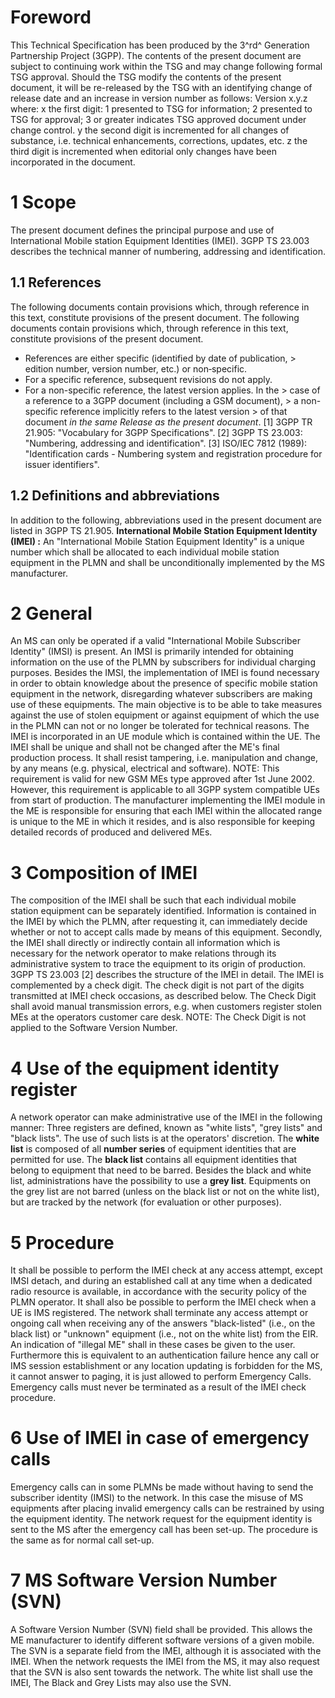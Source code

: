 # Foreword
This Technical Specification has been produced by the 3^rd^ Generation
Partnership Project (3GPP).
The contents of the present document are subject to continuing work within the
TSG and may change following formal TSG approval. Should the TSG modify the
contents of the present document, it will be re-released by the TSG with an
identifying change of release date and an increase in version number as
follows:
Version x.y.z
where:
x the first digit:
1 presented to TSG for information;
2 presented to TSG for approval;
3 or greater indicates TSG approved document under change control.
y the second digit is incremented for all changes of substance, i.e. technical
enhancements, corrections, updates, etc.
z the third digit is incremented when editorial only changes have been
incorporated in the document.
# 1 Scope
The present document defines the principal purpose and use of International
Mobile station Equipment Identities (IMEI).
3GPP TS 23.003 describes the technical manner of numbering, addressing and
identification.
## 1.1 References
The following documents contain provisions which, through reference in this
text, constitute provisions of the present document.
The following documents contain provisions which, through reference in this
text, constitute provisions of the present document.
  * References are either specific (identified by date of publication, > edition number, version number, etc.) or non‑specific.
  * For a specific reference, subsequent revisions do not apply.
  * For a non-specific reference, the latest version applies. In the > case of a reference to a 3GPP document (including a GSM document), > a non-specific reference implicitly refers to the latest version > of that document _in the same Release as the present document_.
[1] 3GPP TR 21.905: \"Vocabulary for 3GPP Specifications\".
[2] 3GPP TS 23.003: \"Numbering, addressing and identification\".
[3] ISO/IEC 7812 (1989): \"Identification cards - Numbering system and
registration procedure for issuer identifiers\".
## 1.2 Definitions and abbreviations
In addition to the following, abbreviations used in the present document are
listed in 3GPP TS 21.905.
**International Mobile Station Equipment Identity (IMEI) :** An
\"International Mobile Station Equipment Identity\" is a unique number which
shall be allocated to each individual mobile station equipment in the PLMN and
shall be unconditionally implemented by the MS manufacturer.
# 2 General
An MS can only be operated if a valid \"International Mobile Subscriber
Identity\" (IMSI) is present. An IMSI is primarily intended for obtaining
information on the use of the PLMN by subscribers for individual charging
purposes.
Besides the IMSI, the implementation of IMEI is found necessary in order to
obtain knowledge about the presence of specific mobile station equipment in
the network, disregarding whatever subscribers are making use of these
equipments.
The main objective is to be able to take measures against the use of stolen
equipment or against equipment of which the use in the PLMN can not or no
longer be tolerated for technical reasons.
The IMEI is incorporated in an UE module which is contained within the UE. The
IMEI shall be unique and shall not be changed after the ME's final production
process. It shall resist tampering, i.e. manipulation and change, by any means
(e.g. physical, electrical and software).
NOTE: This requirement is valid for new GSM MEs type approved after 1st June
2002. However, this requirement is applicable to all 3GPP system compatible
UEs from start of production.
The manufacturer implementing the IMEI module in the ME is responsible for
ensuring that each IMEI within the allocated range is unique to the ME in
which it resides, and is also responsible for keeping detailed records of
produced and delivered MEs.
# 3 Composition of IMEI
The composition of the IMEI shall be such that each individual mobile station
equipment can be separately identified.
Information is contained in the IMEI by which the PLMN, after requesting it,
can immediately decide whether or not to accept calls made by means of this
equipment.
Secondly, the IMEI shall directly or indirectly contain all information which
is necessary for the network operator to make relations through its
administrative system to trace the equipment to its origin of production. 3GPP
TS 23.003 [2] describes the structure of the IMEI in detail.
The IMEI is complemented by a check digit. The check digit is not part of the
digits transmitted at IMEI check occasions, as described below. The Check
Digit shall avoid manual transmission errors, e.g. when customers register
stolen MEs at the operators customer care desk.
NOTE: The Check Digit is not applied to the Software Version Number.
# 4 Use of the equipment identity register
A network operator can make administrative use of the IMEI in the following
manner:
Three registers are defined, known as \"white lists\", \"grey lists\" and
\"black lists\". The use of such lists is at the operators\' discretion.
The **white list** is composed of all **number series** of equipment
identities that are permitted for use.
The **black list** contains all equipment identities that belong to equipment
that need to be barred.
Besides the black and white list, administrations have the possibility to use
a **grey list**. Equipments on the grey list are not barred (unless on the
black list or not on the white list), but are tracked by the network (for
evaluation or other purposes).
# 5 Procedure
It shall be possible to perform the IMEI check at any access attempt, except
IMSI detach, and during an established call at any time when a dedicated radio
resource is available, in accordance with the security policy of the PLMN
operator. It shall also be possible to perform the IMEI check when a UE is IMS
registered.
The network shall terminate any access attempt or ongoing call when receiving
any of the answers \"black-listed\" (i.e., on the black list) or \"unknown\"
equipment (i.e., not on the white list) from the EIR. An indication of
\"illegal ME\" shall in these cases be given to the user. Furthermore this is
equivalent to an authentication failure hence any call or IMS session
establishment or any location updating is forbidden for the MS, it cannot
answer to paging, it is just allowed to perform Emergency Calls. Emergency
calls must never be terminated as a result of the IMEI check procedure.
# 6 Use of IMEI in case of emergency calls
Emergency calls can in some PLMNs be made without having to send the
subscriber identity (IMSI) to the network. In this case the misuse of MS
equipments after placing invalid emergency calls can be restrained by using
the equipment identity.
The network request for the equipment identity is sent to the MS after the
emergency call has been set-up. The procedure is the same as for normal call
set-up.
# 7 MS Software Version Number (SVN)
A Software Version Number (SVN) field shall be provided. This allows the ME
manufacturer to identify different software versions of a given mobile.
The SVN is a separate field from the IMEI, although it is associated with the
IMEI. When the network requests the IMEI from the MS, it may also request that
the SVN is also sent towards the network.
The white list shall use the IMEI, The Black and Grey Lists may also use the
SVN.
#